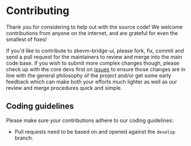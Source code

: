 # Contributing

Thank you for considering to help out with the source code! We welcome 
contributions from anyone on the internet, and are grateful for even the 
smallest of fixes!

If you'd like to contribute to zkevm-bridge-ui, please fork, fix, commit and send a 
pull request for the maintainers to review and merge into the main code base. If
you wish to submit more complex changes though, please check up with the core 
devs first on [issues](https://github.com/0xPolygonHermez/zkevm-bridge-ui/issues) to 
ensure those changes are in line with the general philosophy of the project 
and/or get some early feedback which can make both your efforts much lighter as
well as our review and merge procedures quick and simple.

## Coding guidelines

Please make sure your contributions adhere to our coding guidelines:

 * Pull requests need to be based on and opened against the `develop` branch.